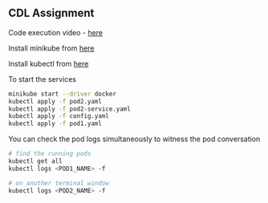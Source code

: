 ## CDL Assignment

Code execution video - [here](https://www.youtube.com/watch?v=CqSUdVKqYY8)

Install minikube from [here](https://minikube.sigs.k8s.io/docs/start/)

Install kubectl from [here](https://kubernetes.io/docs/tasks/tools/install-kubectl-linux/)

To start the services

```bash
minikube start --driver docker
kubectl apply -f pod2.yaml
kubectl apply -f pod2-service.yaml
kubectl apply -f config.yaml
kubectl apply -f pod1.yaml
```

You can check the pod logs simultaneously to witness the pod conversation
```bash
# find the running pods
kubectl get all
kubectl logs <POD1_NAME> -f

# on another terminal window
kubectl logs <POD2_NAME> -f
```